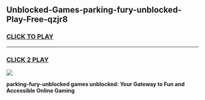 
## Unblocked-Games-parking-fury-unblocked-Play-Free-qzjr8
<h3>
<a href="https://premium76.site?title=parking-fury-unblocked&ref=18A1">CLICK TO PLAY</a></h3>
<hr>

<h3>
<a href="https://premium76.site?title=parking-fury-unblocked&ref=18A1">CLICK 2 PLAY</a>
  
</h3>

<a href="https://premium76.site?title=parking-fury-unblocked&ref=18A1"><img src="https://clearcache.store/games.png"></a>


**parking-fury-unblocked games unblocked: Your Gateway to Fun and Accessible Online Gaming**
